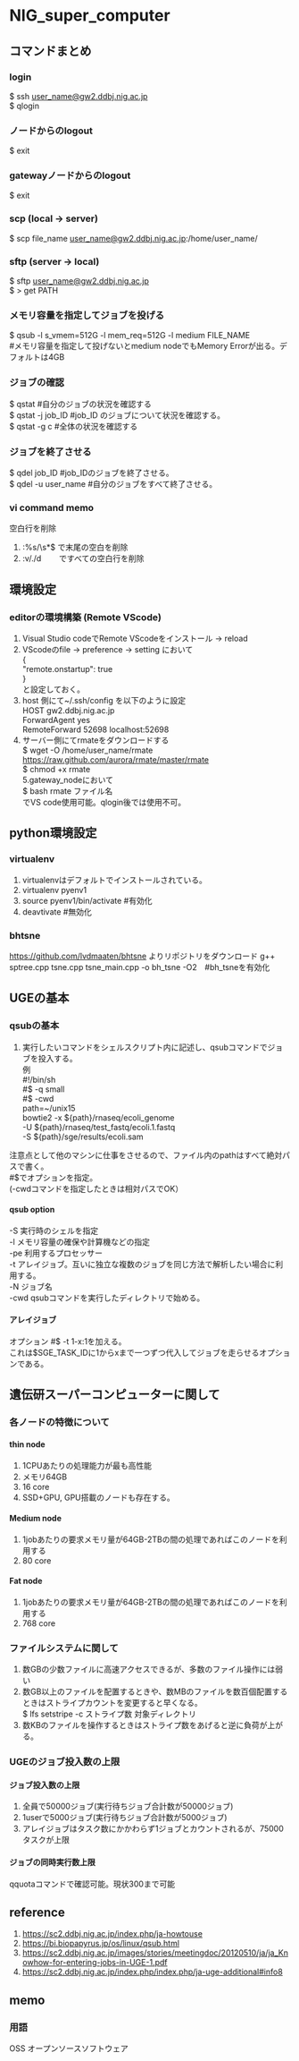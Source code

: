 # NIG_super_computer

## コマンドまとめ
### login
$ ssh user_name@gw2.ddbj.nig.ac.jp  
$ qlogin  
 
### ノードからのlogout
$ exit  

### gatewayノードからのlogout
$ exit  

### scp (local -> server)
$ scp file_name user_name@gw2.ddbj.nig.ac.jp:/home/user_name/

### sftp (server -> local)
$ sftp user_name@gw2.ddbj.nig.ac.jp  
$ > get PATH

### メモリ容量を指定してジョブを投げる
$ qsub -l s_vmem=512G -l mem_req=512G -l medium FILE_NAME  
#メモリ容量を指定して投げないとmedium nodeでもMemory Errorが出る。デフォルトは4GB  

### ジョブの確認
$ qstat  #自分のジョブの状況を確認する  
$ qstat -j job_ID #job_ID のジョブについて状況を確認する。  
$ qstat -g c #全体の状況を確認する  

### ジョブを終了させる
$ qdel job_ID #job_IDのジョブを終了させる。  
$ qdel -u user_name #自分のジョブをすべて終了させる。  

### vi command memo
空白行を削除
1. :%s/\s*$   で末尾の空白を削除
2. :v/./d　  　ですべての空白行を削除

## 環境設定
### editorの環境構築 (Remote VScode)
1. Visual Studio codeでRemote VScodeをインストール -> reload  
2. VScodeのfile -> preference -> setting において  
{  
    "remote.onstartup": true  
}  
と設定しておく。  
3. host 側にて~/.ssh/config を以下のように設定  
HOST gw2.ddbj.nig.ac.jp  
    ForwardAgent yes  
    RemoteForward 52698 localhost:52698  
4. サーバー側にてrmateをダウンロードする  
$ wget -O /home/user_name/rmate https://raw.github.com/aurora/rmate/master/rmate  
$ chmod +x rmate  
5.gateway_nodeにおいて  
$ bash rmate ファイル名   
でVS code使用可能。qlogin後では使用不可。

## python環境設定
### virtualenv
1. virtualenvはデフォルトでインストールされている。
2. virtualenv pyenv1
3. source pyenv1/bin/activate #有効化
4. deavtivate #無効化

### bhtsne
https://github.com/lvdmaaten/bhtsne よりリポジトリをダウンロード
g++ sptree.cpp tsne.cpp tsne_main.cpp -o bh_tsne -O2　#bh_tsneを有効化

## UGEの基本
### qsubの基本
1. 実行したいコマンドをシェルスクリプト内に記述し、qsubコマンドでジョブを投入する。  
例    
#!/bin/sh  
#$ -q small  
#$ -cwd  
path=~/unix15  
bowtie2 -x ${path}/rnaseq/ecoli_genome   
        -U ${path}/rnaseq/test_fastq/ecoli.1.fastq  
        -S ${path}/sge/results/ecoli.sam  
        
注意点として他のマシンに仕事をさせるので、ファイル内のpathはすべて絶対パスで書く。  
#$でオプションを指定。  
(-cwdコマンドを指定したときは相対パスでOK）  
#### qsub option
-S 実行時のシェルを指定  
-l メモリ容量の確保や計算機などの指定   
-pe 利用するプロセッサー  
-t アレイジョブ。互いに独立な複数のジョブを同じ方法で解析したい場合に利用する。  
-N ジョブ名  
-cwd qsubコマンドを実行したディレクトリで始める。  

#### アレイジョブ
オプション #$ -t 1-x:1を加える。  
これは$SGE_TASK_IDに1からxまで一つずつ代入してジョブを走らせるオプションである。  

## 遺伝研スーパーコンピューターに関して
### 各ノードの特徴について
#### thin node
1. 1CPUあたりの処理能力が最も高性能
2. メモリ64GB
3. 16 core
4. SSD+GPU, GPU搭載のノードも存在する。
#### Medium node 
1. 1jobあたりの要求メモリ量が64GB-2TBの間の処理であればこのノードを利用する
2. 80 core
#### Fat node
1. 1jobあたりの要求メモリ量が64GB-2TBの間の処理であればこのノードを利用する
2. 768 core

### ファイルシステムに関して
1. 数GBの少数ファイルに高速アクセスできるが、多数のファイル操作には弱い
2. 数GB以上のファイルを配置するときや、数MBのファイルを数百個配置するときはストライプカウントを変更すると早くなる。  
   $ lfs setstripe -c ストライプ数 対象ディレクトリ  
3. 数KBのファイルを操作するときはストライプ数をあげると逆に負荷が上がる。

### UGEのジョブ投入数の上限
#### ジョブ投入数の上限
1. 全員で50000ジョブ(実行待ちジョブ合計数が50000ジョブ)
2. 1userで5000ジョブ(実行待ちジョブ合計数が5000ジョブ)
3. アレイジョブはタスク数にかかわらず1ジョブとカウントされるが、75000タスクが上限

#### ジョブの同時実行数上限
qquotaコマンドで確認可能。現状300まで可能

## reference  
1. https://sc2.ddbj.nig.ac.jp/index.php/ja-howtouse
2. https://bi.biopapyrus.jp/os/linux/qsub.html
3. https://sc2.ddbj.nig.ac.jp/images/stories/meetingdoc/20120510/ja/ja_Knowhow-for-entering-jobs-in-UGE-1.pdf
4. https://sc2.ddbj.nig.ac.jp/index.php/index.php/ja-uge-additional#info8

## memo
### 用語
OSS オープンソースソフトウェア

